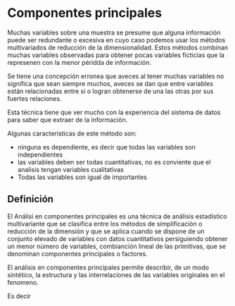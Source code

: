 # Componentes principales
Muchas variables sobre una muestra se presume que alguna información puede ser redundante o excesiva en cuyo caso podemos usar los métodos multivariados de reducción de la dimensionalidad. Estos métodos combinan muchas variables observadas para obtener pocas variables ficticias que la represenen con la menor péridda de información.

Se tiene una concepción erronea que aveces al tener muchas variables no significa que sean siempre muchos, aveces se dan que entre variables están relacionadas entre si o logran obtenerse de una las otras por sus fuertes relaciones.

Esta técnica tiene que ver mucho con la experiencia del sistema de datos para saber que extraer de la información.

Algunas caracteristicas de este método son:
* ninguna es dependiente, es decir que todas las variables son independientes
* las variables deben ser todas cuantitativas, no es conviente que el analisis tengan variables cualitativas
* Todas las variables son igual de importantes

## Definición
El Análisi en componentes principales es una técnica de análisis estadístico multivariante que se clasifica entre los métodos de simplificación o reducción de la dimensión y que se aplica cuando se dispone de un conjunto elevado de variables con datos cuantitativos persiguiendo obtener un menor número de variables, combianción lineal de las primitivas, que se denominan componentes principales o factores.

El análisis en componentes principales permite describir, de un modo sintético, la estructura y las interrelaciones de las variables originales en el fenomeno.

Es decir